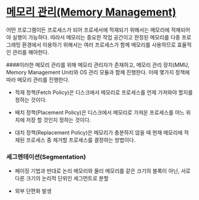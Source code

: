 # <u>메모리 관리(Memory Management)</u>

어떤 프로그램이든 프로세스가 되어 프로세서에 적재되기 위해서는 메모리에 적재되어야 실행이 가능하다.
따라서 메모리는 중요한 작업 공간이고 한정된 메모리를 다중 프로그래밍 환경에서 이용하기 위해서는 여러 프로세스가 함께 메모리를 사용하므로 효율적인 관리를 해야한다.

####이러한 메모리 관리를 위해 메모리 관리자가 존재하고, 메모리 관리 장치(MMU, Memory Management Unit)와 OS 관리 모듈과 함께 진행한다.
이때 몇가지 정책에 따라 메모리 관리를 진행한다.

* 적재 청책(Fetch Policy)은 디스크에서 메모리로 프로세스를 언제 가져와야 할지를 정하는 것이다.

* 배치 정책(Placement Policy)은 디스크에서 메모리로 가져온 프로세스를 어느 위치에 저장 할 것인지 정하는 것이다.

* 대치 정책(Replacement Policy)은 메모리가 충분하지 않을 때 현재 메모리에 적재된 프로세스 중 제거할 프로세스를 결정하는 방법이다.

### 세그멘테이션(Segmentation)

- 페이징 기법과 반대로 논리 메모리와 물리 메모리를 같은 크기의 블록이 아닌, 서로 다른 크기의 논리적 단위인 세그먼트로 분할

- 외부 단편화 발생